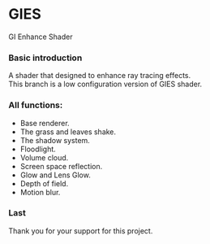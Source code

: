 # GIES
GI Enhance Shader  
### Basic introduction
A shader that designed to enhance ray tracing effects.  
This branch is a low configuration version of GIES shader.  
### All functions:
- Base renderer.  
- The grass and leaves shake.  
- The shadow system.  
- Floodlight.  
- Volume cloud.  
- Screen space reflection.  
- Glow and Lens Glow.  
- Depth of field.  
- Motion blur.  
### Last
Thank you for your support for this project.  